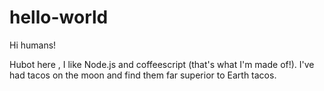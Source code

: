 # hello-world

Hi humans!

Hubot here , I like Node.js and coffeescript (that's what I'm made of!).
I've had tacos on the moon and find them far superior to Earth tacos.
